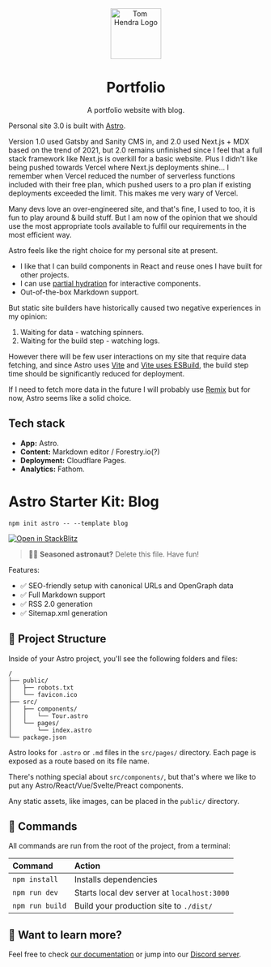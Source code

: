 <div align=center>
<img alt="Tom Hendra Logo" src="https://res.cloudinary.com/tomhendra/image/upload/v1567091669/tomhendra-logo/tomhendra-logo-round-1024.png" width="100" />
<h1>Portfolio</h1>
<p>A portfolio website with blog.</p>
</div>

Personal site 3.0 is built with [Astro](https://docs.astro.build/getting-started/).

Version 1.0 used Gatsby and Sanity CMS in, and 2.0 used Next.js + MDX based on
the trend of 2021, but 2.0 remains unfinished since I feel that a full stack
framework like Next.js is overkill for a basic website. Plus I didn't like being
pushed towards Vercel where Next.js deployments shine... I remember when Vercel 
reduced the number of serverless functions included with their free plan, which 
pushed users to a pro plan if existing deployments exceeded the limit. This makes 
me very wary of Vercel.

Many devs love an over-engineered site, and that's fine, I used to too, it is
fun to play around & build stuff. But I am now of the opinion that we should use
the most appropriate tools available to fulfil our requirements in the most
efficient way.

Astro feels like the right choice for my personal site at present.

- I like that I can build components in React and reuse ones I have built for
  other projects.
- I can use
  [partial hydration](https://docs.astro.build/core-concepts/component-hydration/)
  for interactive components.
- Out-of-the-box Markdown support.

But static site builders have historically caused two negative experiences in my
opinion:

1. Waiting for data - watching spinners.
2. Waiting for the build step - watching logs.

However there will be few user interactions on my site that require data
fetching, and since Astro uses
[Vite](https://astro.build/blog/astro-021-preview/#hello-vite) and
[Vite uses ESBuild](https://vitejs.dev/guide/features.html#npm-dependency-resolving-and-pre-bundling),
the build step time should be significantly reduced for deployment.

If I need to fetch more data in the future I will probably use
[Remix](https://remix-run.web.app) but for now, Astro seems like a solid choice.

## Tech stack

- **App:** Astro.
- **Content:** Markdown editor / Forestry.io(?)
- **Deployment:** Cloudflare Pages.
- **Analytics:** Fathom.

# Astro Starter Kit: Blog

```
npm init astro -- --template blog
```

[![Open in StackBlitz](https://developer.stackblitz.com/img/open_in_stackblitz.svg)](https://stackblitz.com/github/snowpackjs/astro/tree/latest/examples/blog)

> 🧑‍🚀 **Seasoned astronaut?** Delete this file. Have fun!

Features:

- ✅ SEO-friendly setup with canonical URLs and OpenGraph data
- ✅ Full Markdown support
- ✅ RSS 2.0 generation
- ✅ Sitemap.xml generation

## 🚀 Project Structure

Inside of your Astro project, you'll see the following folders and files:

```
/
├── public/
│   ├── robots.txt
│   └── favicon.ico
├── src/
│   ├── components/
│   │   └── Tour.astro
│   └── pages/
│       └── index.astro
└── package.json
```

Astro looks for `.astro` or `.md` files in the `src/pages/` directory. Each page is exposed as a route based on its file name.

There's nothing special about `src/components/`, but that's where we like to put any Astro/React/Vue/Svelte/Preact components.

Any static assets, like images, can be placed in the `public/` directory.

## 🧞 Commands

All commands are run from the root of the project, from a terminal:

| Command         | Action                                      |
| :-------------- | :------------------------------------------ |
| `npm install`   | Installs dependencies                       |
| `npm run dev`   | Starts local dev server at `localhost:3000` |
| `npm run build` | Build your production site to `./dist/`     |

## 👀 Want to learn more?

Feel free to check [our documentation](https://github.com/snowpackjs/astro) or jump into our [Discord server](https://astro.build/chat).

